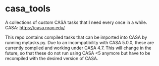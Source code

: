 # casa_tools

A collections of custom CASA tasks that I need every once in a while.
CASA: https://casa.nrao.edu/

This repo contains compiled tasks that can be imported into CASA by running mytasks.py. Due to an incompatibility with CASA 5.0.0, these are currently compiled and working under CASA 4.7. This will change in the future, so that these do not run using CASA <5 anymore but have to be recompiled with the desired version of CASA.
